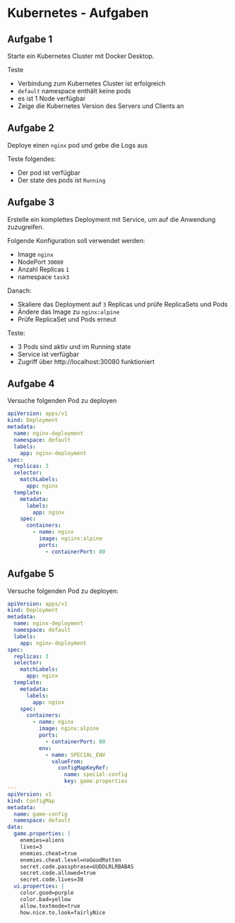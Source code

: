 # Kubernetes - Aufgaben

## Aufgabe 1

Starte ein Kubernetes Cluster mit Docker Desktop.

Teste
- Verbindung zum Kubernetes Cluster ist erfolgreich
- `default` namespace enthält keine pods
- es ist 1 Node verfügbar
- Zeige die Kubernetes Version des Servers und Clients an

## Aufgabe 2

Deploye einen `nginx` pod und gebe die Logs aus

Teste folgendes:
- Der pod ist verfügbar
- Der state des pods ist `Running`

## Aufgabe 3

Erstelle ein komplettes Deployment mit Service, um auf die Anwendung zuzugreifen.

Folgende Konfiguration soll verwendet werden:
- Image `nginx`
- NodePort `30080`
- Anzahl Replicas `1`
- namespace `task3`

Danach:
- Skaliere das Deployment auf `3` Replicas und prüfe ReplicaSets und Pods
- Ändere das Image zu `nginx:alpine`
- Prüfe ReplicaSet und Pods erneut

Teste:
- 3 Pods sind aktiv und im Running state
- Service ist verfügbar
- Zugriff über http://localhost:30080 funktioniert

## Aufgabe 4

Versuche folgenden Pod zu deployen

```yaml
apiVersion: apps/v1
kind: Deployment
metadata:
  name: nginx-deployment
  namespace: default
  labels:
    app: nginx-deployment
spec:
  replicas: 3
  selector:
    matchLabels:
      app: nginx
  template:
    metadata:
      labels:
        app: nginx
    spec:
      containers:
        - name: nginx
          image: ngiinx:alpine
          ports:
            - containerPort: 80
```

## Aufgabe 5

Versuche folgenden Pod zu deployen:


```yaml
apiVersion: apps/v1
kind: Deployment
metadata:
  name: nginx-deployment
  namespace: default
  labels:
    app: nginx-deployment
spec:
  replicas: 3
  selector:
    matchLabels:
      app: nginx
  template:
    metadata:
      labels:
        app: nginx
    spec:
      containers:
        - name: nginx
          image: nginx:alpine
          ports:
            - containerPort: 80
          env:
            - name: SPECIAL_ENV
              valueFrom:
                configMapKeyRef:
                  name: special-config
                  key: game.properties
---
apiVersion: v1
kind: ConfigMap
metadata:
  name: game-config
  namespace: default
data:
  game.properties: |
    enemies=aliens
    lives=3
    enemies.cheat=true
    enemies.cheat.level=noGoodRotten
    secret.code.passphrase=UUDDLRLRBABAS
    secret.code.allowed=true
    secret.code.lives=30
  ui.properties: |
    color.good=purple
    color.bad=yellow
    allow.textmode=true
    how.nice.to.look=fairlyNice
```
